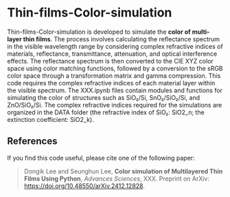# Thin-films-Color-simulation

Thin-films-Color-simulation is developed to simulate the **color of multi-layer thin films**. The process involves calculating the reflectance spectrum in the visible wavelength range by considering complex refractive indices of materials, reflectance, transmittance, attenuation, and optical interference effects. The reflectance spectrum is then converted to the CIE XYZ color space using color matching functions, followed by a conversion to the sRGB color space through a transformation matrix and gamma compression. This code requires the complex refractive indices of each material layer within the visible spectrum. The XXX.ipynb files contain modules and functions for simulating the color of structures such as SiO₂/Si, SnO₂/SiO₂/Si, and ZnO/SiO₂/Si. The complex refractive indices required for the simulations are organized in the DATA folder (the refractive index of SiO₂: SiO2_n; the extinction coefficient: SiO2_k).

## References
If you find this code useful, please cite one of the following paper:

> Dongik Lee and Seunghun Lee, **Color simulation of Multilayered Thin Films Using Python**, *Advances Sciences*, XXX. Preprint on ArXiv: https://doi.org/10.48550/arXiv.2412.12828.
